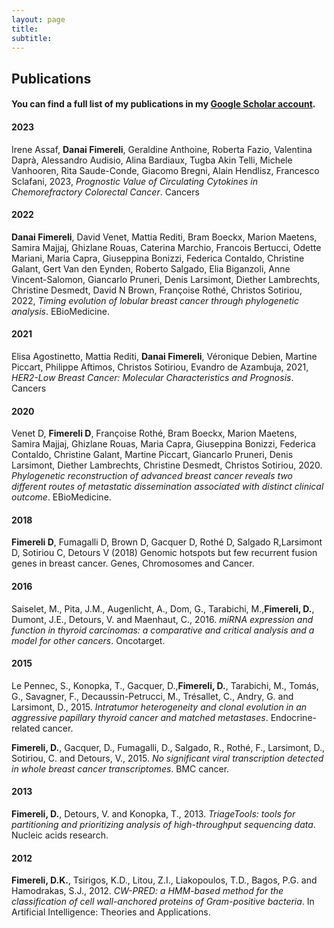 ```yaml
---
layout: page
title: 
subtitle: 
---
```


## Publications

#### You can find a full list of my publications in my [Google Scholar account](https://scholar.google.com/citations?user=zj3vmKQAAAAJ&hl=en).

#### 2023
Irene Assaf, **Danai Fimereli**, Geraldine Anthoine, Roberta Fazio, Valentina Daprà, Alessandro Audisio, Alina Bardiaux, Tugba Akin Telli, Michele Vanhooren, Rita Saude-Conde, Giacomo Bregni, Alain Hendlisz, Francesco Sclafani, 2023, *Prognostic Value of Circulating Cytokines in Chemorefractory Colorectal Cancer*. Cancers

#### 2022
**Danai Fimereli**, David Venet, Mattia Rediti, Bram Boeckx, Marion Maetens, Samira Majjaj, Ghizlane Rouas, Caterina Marchio, Francois Bertucci, Odette Mariani, Maria Capra, Giuseppina Bonizzi, Federica Contaldo, Christine Galant, Gert Van den Eynden, Roberto Salgado, Elia Biganzoli, Anne Vincent-Salomon, Giancarlo Pruneri, Denis Larsimont, Diether Lambrechts, Christine Desmedt, David N Brown, Françoise Rothé, Christos Sotiriou, 2022, *Timing evolution of lobular breast cancer through phylogenetic analysis*. EBioMedicine.

#### 2021
Elisa Agostinetto, Mattia Rediti, **Danai Fimereli**, Véronique Debien, Martine Piccart, Philippe Aftimos, Christos Sotiriou, Evandro de Azambuja, 2021, *HER2-Low Breast Cancer: Molecular Characteristics and Prognosis*. Cancers

#### 2020
Venet D, **Fimereli D**, Françoise Rothé, Bram Boeckx, Marion Maetens, Samira Majjaj, Ghizlane Rouas, Maria Capra, Giuseppina Bonizzi, Federica Contaldo, Christine Galant, Martine Piccart, Giancarlo Pruneri, Denis Larsimont, Diether Lambrechts, Christine Desmedt, Christos Sotiriou, 2020. *Phylogenetic reconstruction of advanced breast cancer reveals two different routes of metastatic dissemination associated with distinct clinical outcome*. EBioMedicine.

#### 2018
**Fimereli D**, Fumagalli D, Brown D, Gacquer D, Rothé D, Salgado R,Larsimont D, Sotiriou C, Detours V (2018) Genomic hotspots but few recurrent fusion genes in breast cancer. Genes, Chromosomes and Cancer.

#### 2016
Saiselet, M., Pita, J.M., Augenlicht, A., Dom, G., Tarabichi, M.,**Fimereli, D.**, Dumont, J.E., Detours, V. and Maenhaut, C., 2016. *miRNA expression and function in thyroid carcinomas: a comparative and critical analysis and a model for other cancers*. Oncotarget.

#### 2015
Le Pennec, S., Konopka, T., Gacquer, D.,**Fimereli, D.**, Tarabichi, M., Tomás, G., Savagner, F., Decaussin-Petrucci, M., Trésallet, C., Andry, G. and Larsimont, D., 2015. *Intratumor heterogeneity and clonal evolution in an aggressive papillary thyroid cancer and matched metastases*. Endocrine-related cancer.

**Fimereli, D.**, Gacquer, D., Fumagalli, D., Salgado, R., Rothé, F., Larsimont, D., Sotiriou, C. and Detours, V., 2015. *No significant viral transcription detected in whole breast cancer transcriptomes*. BMC cancer.

#### 2013
**Fimereli, D.**, Detours, V. and Konopka, T., 2013. *TriageTools: tools for partitioning and prioritizing analysis of high-throughput sequencing data*. Nucleic acids research.

#### 2012
**Fimereli, D.K.**, Tsirigos, K.D., Litou, Z.I., Liakopoulos, T.D., Bagos, P.G. and Hamodrakas, S.J., 2012. *CW-PRED: a HMM-based method for the classification of cell wall-anchored proteins of Gram-positive bacteria*. In Artificial Intelligence: Theories and Applications.
